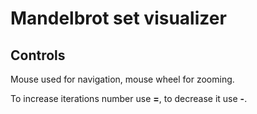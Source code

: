 # Mandelbrot set visualizer

## Controls
Mouse used for navigation, mouse wheel for zooming.

To increase iterations number use **=**, to decrease it use **-**.

